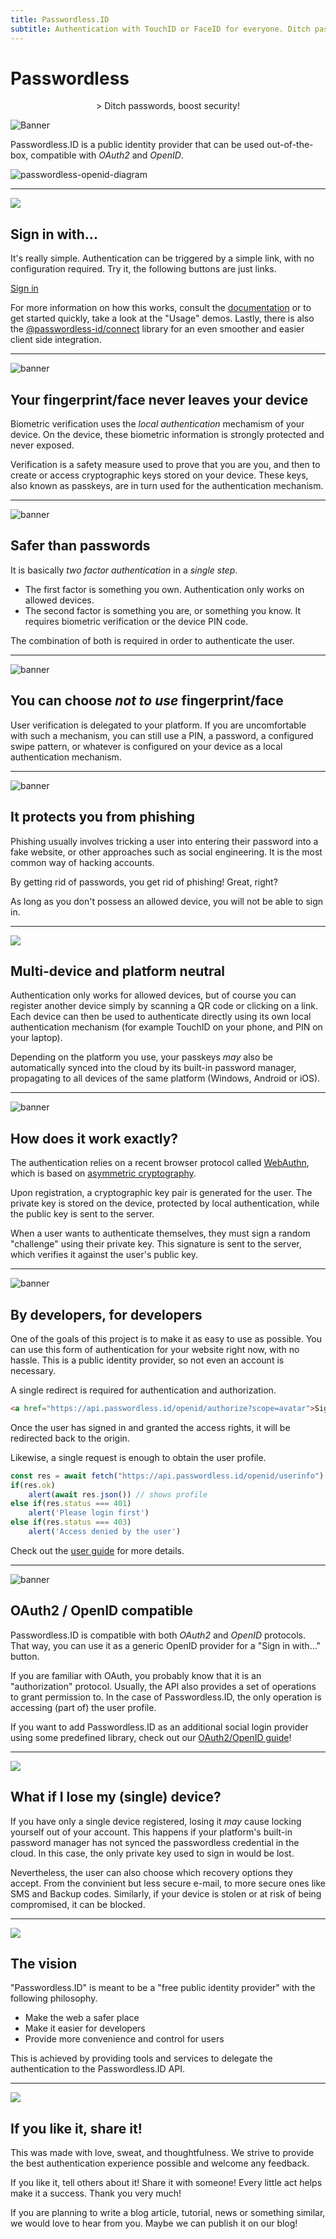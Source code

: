 ```yaml
---
title: Passwordless.ID
subtitle: Authentication with TouchID or FaceID for everyone. Ditch passwords, boost security!
---
```


<link rel="stylesheet" href="index.css">

Passwordless
============

<center>
> Ditch passwords, boost security!
</center>

![Banner](img/banner-biometric-auth.svg)

Passwordless.ID is a public identity provider that can be used out-of-the-box, compatible with *OAuth2* and *OpenID*. 

![passwordless-openid-diagram](img/passwordless-openid-diagram.png)



---


<img class="big-icon" src="img/features/icon-button.svg" />

Sign in with...
---------------

It's really simple. Authentication can be triggered by a simple link, with no configuration required.
Try it, the following buttons are just links.

<div class="d-grid gap-2 col-sm-6 mx-auto">
    <script type="module" src="js/sign-in-with.js"></script>
    <a id="sign-in" class="btn btn-primary btn-block" href="https://api.passwordless.id/openid/authorize?scope=openid+email+avatar&response_type=id_token&client_id=https%3A%2F%2Fpasswordless.id&redirect_uri=https%3A%2F%2Fpasswordless.id">Sign in</a>
    <div id="profile" hidden>
        <div class="m-3" style="display:flex; align-items:center; gap: 1rem">
            <img id="portrait" class="rounded-circle" style="height:100px" />
            <span id="nickname"></span>
        </div>
        <a id="account" class="btn btn-primary btn-block" href="https://ui.passwordless.id">Account profile</a>
        <a id="sign-out" class="btn btn-primary btn-block" href="https://api.passwordless.id/openid/logout?redirect_uri=https%3A%2F%2Fpasswordless.id">Sign out</a>
    </div>
</div>

For more information on how this works, consult the [documentation](https://passwordless.id/docs/1_big_picture) or to get started quickly, take a look at the "Usage" demos.
Lastly, there is also the [@passwordless-id/connect](https://github.com/passwordless-id/connect) library for an even smoother and easier client side integration.


---


<img class="big-icon" alt="banner" src="img/features/Safety-Box.svg" />

Your fingerprint/face never leaves your device
----------------------------------------------

Biometric verification uses the *local authentication* mechamism of your device. On the device, these biometric information is strongly protected and never exposed.

Verification is a safety measure used to prove that you are you, and then to create or access cryptographic keys stored on your device. These keys, also known as passkeys, are in turn used for the authentication mechanism.


---


<img class="big-icon" alt="banner" src="img/features/Protection.svg" />

Safer than passwords
--------------------------

It is basically *two factor authentication* in a *single step*.

- The first factor is something you own. 
Authentication only works on allowed devices. 
- The second factor is something you are, or something you know. 
It requires biometric verification or the device PIN code.

The combination of both is required in order to authenticate the user.


---

<img class="big-icon" alt="banner" src="img/features/Lock-Pattern.svg" />

You can choose <i>not to use</i> fingerprint/face
-------------------------------------------------

User verification is delegated to your platform. If you are uncomfortable with such a mechanism, you can still use a PIN, a password, a configured swipe pattern, or whatever is configured on your device as a local authentication mechanism.


---


<img class="big-icon" alt="banner" src="img/features/Phishing-Attack.svg" />

It protects you from phishing
-----------------------------

Phishing usually involves tricking a user into entering their password into a fake website, or other approaches such as social engineering. It is the most common way of hacking accounts.

By getting rid of passwords, you get rid of phishing! Great, right?

As long as you don't possess an allowed device, you will not be able to sign in.


---


<img class="big-icon" src="img/features/icon-device.svg" />

Multi-device and platform neutral
---------------------------------

Authentication only works for allowed devices, but of course you can register another device simply by scanning a QR code or clicking on a link. Each device can then be used to authenticate directly using its own local authentication mechanism (for example TouchID on your phone, and PIN on your laptop).

Depending on the platform you use, your passkeys *may* also be automatically synced into the cloud by its built-in password manager, propagating to all devices of the same platform (Windows, Android or iOS).


---


<img class="big-icon" alt="banner" src="img/features/innovation.svg" />

How does it work exactly? 
-------------------------

The authentication relies on a recent browser protocol called [WebAuthn](/protocols/webauthn/1_introduction), which is based on [asymmetric cryptography](https://en.m.wikipedia.org/wiki/Public-key_cryptography). 

Upon registration, a cryptographic key pair is generated for the user.
The private key is stored on the device, protected by local authentication, while the public key is sent to the server.

When a user wants to authenticate themselves, they must sign a random "challenge" using their private key. This signature is sent to the server, which verifies it against the user's public key. 


---


<img class="big-icon" alt="banner" src="img/features/coder-woman.svg" />

By developers, for developers
-----------------------------

One of the goals of this project is to make it as easy to use as possible.
You can use this form of authentication for your website right now, with no hassle.
This is a public identity provider, so not even an account is necessary.

A single redirect is required for authentication and authorization.

```html
<a href="https://api.passwordless.id/openid/authorize?scope=avatar">Sign In</a>
```

Once the user has signed in and granted the access rights, it will be redirected back to the origin.

Likewise, a single request is enough to obtain the user profile.

```js
const res = await fetch("https://api.passwordless.id/openid/userinfo")
if(res.ok)
    alert(await res.json()) // shows profile
else if(res.status === 401)
    alert('Please login first')
else if(res.status === 403)
    alert('Access denied by the user')
```

Check out the [user guide](usage/sign-in-with) for more details.


---


<img class="big-icon" alt="banner" src="img/features/API-Integration.svg" />

OAuth2 / OpenID compatible
-------------------------

Passwordless.ID is compatible with both *OAuth2* and *OpenID* protocols. That way, you can use it as a generic OpenID provider for a "Sign in with..." button.

If you are familiar with OAuth, you probably know that it is an "authorization" protocol. Usually, the API also provides a set of operations to grant permission to. In the case of Passwordless.ID, the only operation is accessing (part of) the user profile.

If you want to add Passwordless.ID as an additional social login provider using some predefined library, check out our [OAuth2/OpenID guide](/usage/openid)! 


---


<img class="big-icon" src="img/features/life-buoy.svg" />

What if I lose my (single) device? 
----------------------------------

If you have only a single device registered, losing it *may* cause locking yourself out of your account. This happens if your platform's built-in password manager has not synced the passwordless credential in the cloud. In this case, the only private key used to sign in would be lost.

Nevertheless, the user can also choose which recovery options they accept. From the convinient but less secure e-mail, to more secure ones like SMS and Backup codes.
Similarly, if your device is stolen or at risk of being compromised, it can be blocked.


---


<img class="big-icon" src="img/features/icon-target.svg" />


The vision
----------

"Passwordless.ID" is meant to be a "free public identity provider" with the following philosophy.

- Make the web a safer place
- Make it easier for developers
- Provide more convenience and control for users

This is achieved by providing tools and services to delegate the authentication to the Passwordless.ID API.


---


<img class="big-icon" src="img/features/customer-experience.svg" />

If you like it, share it!
-------------------------

This was made with love, sweat, and thoughtfulness. We strive to provide the best authentication experience possible and welcome any feedback.

If you like it, tell others about it! Share it with someone! Every little act helps make it a success. Thank you very much!

If you are planning to write a blog article, tutorial, news or something similar, we would love to hear from you. Maybe we can publish it on our blog!

